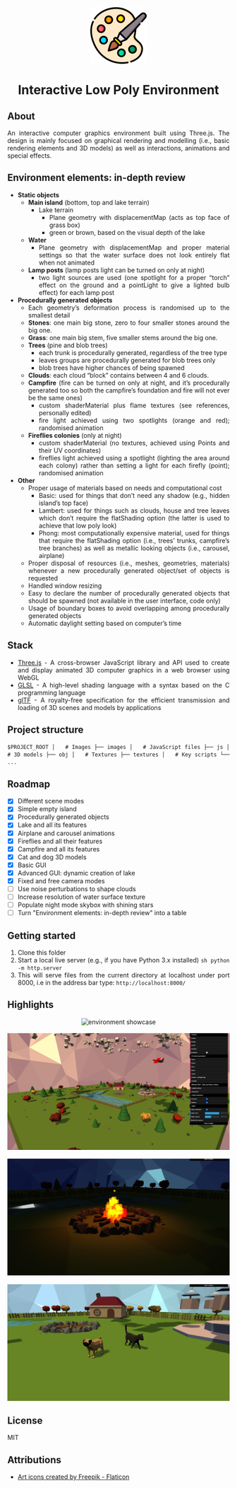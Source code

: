 <div align="center">

<img src="/images/logo.png" alt="logo" width="128"/>

</div>

<h1 align="center">Interactive Low Poly Environment</h1>

<div align="justify">

## About

An interactive computer graphics environment built using Three.js. The design is mainly focused on graphical rendering and modelling (i.e., basic rendering elements and 3D models) as well as interactions, animations and special effects.

## Environment elements: in-depth review

-   **Static objects**
    -   **Main island** (bottom, top and lake terrain)
        -   Lake terrain
            -   Plane geometry with displacementMap (acts as top face of grass box)
            -   green or brown, based on the visual depth of the lake
    -   **Water**
        -   Plane geometry with displacementMap and proper material settings so that the water surface does not look entirely flat when not animated
    -   **Lamp posts** (lamp posts light can be turned on only at night)
        -   two light sources are used (one spotlight for a proper “torch” effect on the ground and a pointLight to give a lighted bulb effect) for each lamp post
-   **Procedurally generated objects**
    -   Each geometry’s deformation process is randomised up to the smallest detail
    -   **Stones**: one main big stone, zero to four smaller stones around the big one.
    -   **Grass**: one main big stem, five smaller stems around the big one.
    -   **Trees** (pine and blob trees)
        -   each trunk is procedurally generated, regardless of the tree type
        -   leaves groups are procedurally generated for blob trees only
        -   blob trees have higher chances of being spawned
    -   **Clouds**: each cloud “block” contains between 4 and 6 clouds.
    -   **Campfire** (fire can be turned on only at night, and it’s procedurally generated too so both the campfire’s foundation and fire will not ever be the same ones)
        -   custom shaderMaterial plus flame textures (see references, personally edited)
        -   fire light achieved using two spotlights (orange and red); randomised animation
    -   **Fireflies colonies** (only at night)
        -   custom shaderMaterial (no textures, achieved using Points and their UV coordinates)
        -   fireflies light achieved using a spotlight (lighting the area around each colony) rather than setting a light for each firefly (point); randomised animation
-   **Other**
    -   Proper usage of materials based on needs and computational cost
        -   Basic: used for things that don’t need any shadow (e.g., hidden island’s top face)
        -   Lambert: used for things such as clouds, house and tree leaves which don’t require the flatShading option (the latter is used to achieve that low poly look)
        -   Phong: most computationally expensive material, used for things that require the flatShading option (i.e., trees’ trunks, campfire’s tree branches) as well as metallic looking objects (i.e., carousel, airplane)
    -   Proper disposal of resources (i.e., meshes, geometries, materials) whenever a new procedurally generated object/set of objects is requested
    -   Handled window resizing
    -   Easy to declare the number of procedurally generated objects that should be spawned (not available in the user interface, code only)
    -   Usage of boundary boxes to avoid overlapping among procedurally generated objects
    -   Automatic daylight setting based on computer’s time

## Stack

-   [Three.js](https://threejs.org/) - A cross-browser JavaScript library and API used to create and display animated 3D computer graphics in a web browser using WebGL
-   [GLSL](https://pandaqitutorials.com/Games/9-three-js-complete-glsl-tutorial) - A high-level shading language with a syntax based on the C programming language
-   [glTF](https://github.com/KhronosGroup/glTF) - A royalty-free specification for the efficient transmission and loading of 3D scenes and models by applications

## Project structure

`$PROJECT_ROOT
│   # Images
├── images
│   # JavaScript files
├── js
│   # 3D models
├── obj
│   # Textures
├── textures
│   # Key scripts
└── ...`

## Roadmap

-   [x] Different scene modes
-   [x] Simple empty island
-   [x] Procedurally generated objects
-   [x] Lake and all its features
-   [x] Airplane and carousel animations
-   [x] Fireflies and all their features
-   [x] Campfire and all its features
-   [x] Cat and dog 3D models
-   [x] Basic GUI
-   [x] Advanced GUI: dynamic creation of lake
-   [x] Fixed and free camera modes
-   [ ] Use noise perturbations to shape clouds
-   [ ] Increase resolution of water surface texture
-   [ ] Populate night mode skybox with shining stars
-   [ ] Turn "Environment elements: in-depth review" into a table

## Getting started

1.  Clone this folder
2.  Start a local live server (e.g., if you have Python 3.x installed)
    `sh
    python -m http.server`
3.  This will serve files from the current directory at localhost under port 8000, i.e in the address bar type:
    `http://localhost:8000/`

## Highlights

  <div align="center">
    <img src="/images/environment_showcase.gif" alt="environment showcase"/>
    <br/>
    <br/>
    <img src="/images/environment_showcase.jpg" alt="environment showcase"/>
    <br/>
    <br/>
    <img src="/images/campfire.jpg" alt="campfire"/>
    <br/>
    <br/>
    <img src="/images/3D_models.jpg" alt="3D models"/>
  </div>

## License

MIT

## Attributions

-   <a href="https://www.flaticon.com/free-icons/art" title="art icons">Art icons created by Freepik - Flaticon</a>

</div>
